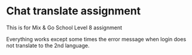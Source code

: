 # Chat translate assignment

This is for Mix & Go School Level 8 assignment

Everything works except some times the error message when login does not translate to the 2nd language. 